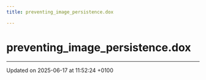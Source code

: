 ```yaml
---
title: preventing_image_persistence.dox

---
```


# preventing_image_persistence.dox








-------------------------------

Updated on 2025-06-17 at 11:52:24 +0100

